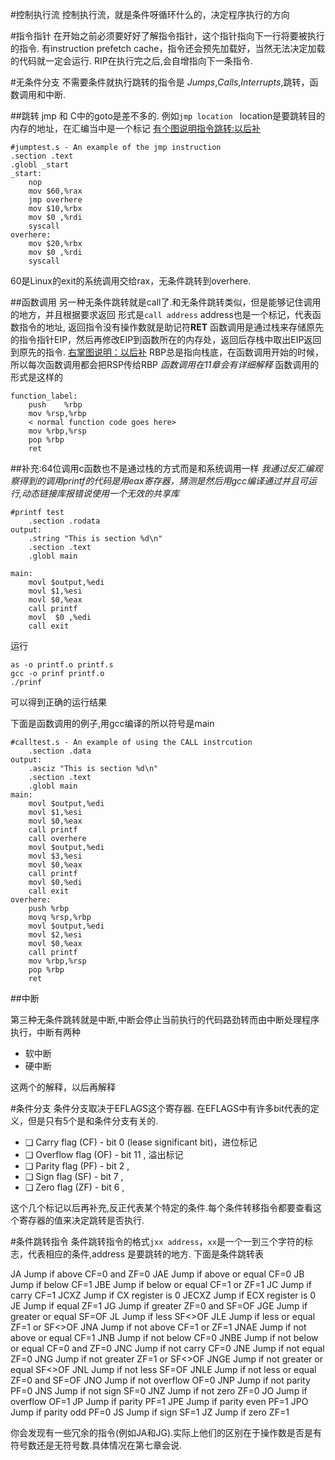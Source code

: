 #控制执行流
控制执行流，就是条件呀循环什么的，决定程序执行的方向

#指令指针
在开始之前必须要好好了解指令指针，这个指针指向下一行将要被执行的指令.
有instruction prefetch cache，指令还会预先加载好，当然无法决定加载的代码就一定会运行.
RIP在执行完之后,会自增指向下一条指令.

#无条件分支
不需要条件就执行跳转的指令是 *Jumps*,*Calls*,*Interrupts*,跳转，函数调用和中断.

##跳转
jmp 和 C中的goto是差不多的.
例如`jmp location ` location是要跳转目的内存的地址，在汇编当中是一个标记
[有个图说明指令跳转:以后补]()

```
#jumptest.s - An example of the jmp instruction
.section .text
.globl _start
_start:
	nop
	mov $60,%rax
	jmp overhere
	mov $10,%rbx
	mov $0 ,%rdi
	syscall
overhere:
	mov $20,%rbx
	mov $0 ,%rdi
	syscall
```
60是Linux的exit的系统调用交给rax，无条件跳转到overhere.

##函数调用
另一种无条件跳转就是call了.和无条件跳转类似，但是能够记住调用的地方，并且根据要求返回
形式是`call address` address也是一个标记，代表函数指令的地址, 返回指令没有操作数就是助记符**RET**
函数调用是通过栈来存储原先的指令指针EIP，然后再修改EIP到函数所在的内存处，返回后存栈中取出EIP返回到原先的指令.
[右掌图说明：以后补]()
RBP总是指向栈底，在函数调用开始的时候，所以每次函数调用都会把RSP传给RBP
*函数调用在11章会有详细解释*
函数调用的形式是这样的

```
function_label:
	push	%rbp
	mov	%rsp,%rbp
	< normal function code goes here>
	mov	%rbp,%rsp
	pop	%rbp
	ret
```

##补充:64位调用c函数也不是通过栈的方式而是和系统调用一样
*我通过反汇编观察得到的调用printf的代码是用eax寄存器，猜测是然后用gcc编译通过并且可运行,动态链接库报错说使用一个无效的共享库*

```
#printf test
	.section .rodata
output:
	.string "This is section %d\n"
	.section .text
	.globl main

main:
	movl $output,%edi
	movl $1,%esi
	movl $0,%eax
	call printf
	movl  $0 ,%edi
	call exit
```
运行
```
as -o printf.o printf.s
gcc -o prinf printf.o
./prinf
```
可以得到正确的运行结果

下面是函数调用的例子,用gcc编译的所以符号是main

```
#calltest.s - An example of using the CALL instrcution
	.section .data
output:
	.asciz "This is section %d\n"
	.section .text
	.globl main
main:
	movl $output,%edi
	movl $1,%esi
	movl $0,%eax
	call printf
	call overhere
	movl $output,%edi
	movl $3,%esi
	movl $0,%eax
	call printf
	movl $0,%edi
	call exit
overhere:
	push %rbp
	movq %rsp,%rbp	
	movl $output,%edi
	movl $2,%esi
	movl $0,%eax
	call printf
	mov %rbp,%rsp
	pop %rbp
	ret
```

##中断

第三种无条件跳转就是中断,中断会停止当前执行的代码路劲转而由中断处理程序执行，中断有两种

*   软中断
*   硬中断

这两个的解释，以后再解释


#条件分支
条件分支取决于EFLAGS这个寄存器.
在EFLAGS中有许多bit代表的定义，但是只有5个是和条件分支有关的.

*   ❑ Carry flag (CF) - bit 0 (lease significant bit)，进位标记
*   ❑ Overflow flag (OF) - bit 11 , 溢出标记
*   ❑ Parity flag (PF) - bit 2 , 
*   ❑ Sign flag (SF) - bit 7 ,
*   ❑ Zero flag (ZF) - bit 6 ,

这个几个标记以后再补充,反正代表某个特定的条件.每个条件转移指令都要查看这个寄存器的值来决定跳转是否执行.

#条件跳转指令
条件跳转指令的格式`jxx address`，`xx`是一个一到三个字符的标志，代表相应的条件,address 是要跳转的地方.
下面是条件跳转表

JA 	Jump if above CF=0 and ZF=0
JAE 	Jump if above or equal CF=0
JB 	Jump if below CF=1
JBE 	Jump if below or equal CF=1 or ZF=1
JC 	Jump if carry CF=1
JCXZ 	Jump if CX register is 0 JECXZ Jump if ECX register is 0 JE Jump if equal ZF=1
JG 	Jump if greater ZF=0 and SF=OF
JGE 	Jump if greater or equal SF=OF
JL 	Jump if less SF<>OF
JLE 	Jump if less or equal ZF=1 or SF<>OF
JNA 	Jump if not above CF=1 or ZF=1
JNAE 	Jump if not above or equal CF=1
JNB 	Jump if not below CF=0
JNBE 	Jump if not below or equal CF=0 and ZF=0
JNC 	Jump if not carry CF=0
JNE 	Jump if not equal ZF=0
JNG 	Jump if not greater ZF=1 or SF<>OF
JNGE 	Jump if not greater or equal SF<>OF
JNL 	Jump if not less SF=OF
JNLE 	Jump if not less or equal ZF=0 and SF=OF
JNO 	Jump if not overflow OF=0
JNP 	Jump if not parity PF=0
JNS 	Jump if not sign SF=0
JNZ 	Jump if not zero ZF=0
JO 	Jump if overflow OF=1
JP 	Jump if parity PF=1
JPE 	Jump if parity even PF=1
JPO 	Jump if parity odd PF=0
JS 	Jump if sign SF=1
JZ 	Jump if zero ZF=1

你会发现有一些冗余的指令(例如JA和JG).实际上他们的区别在于操作数是否是有符号数还是无符号数.具体情况在第七章会说.


